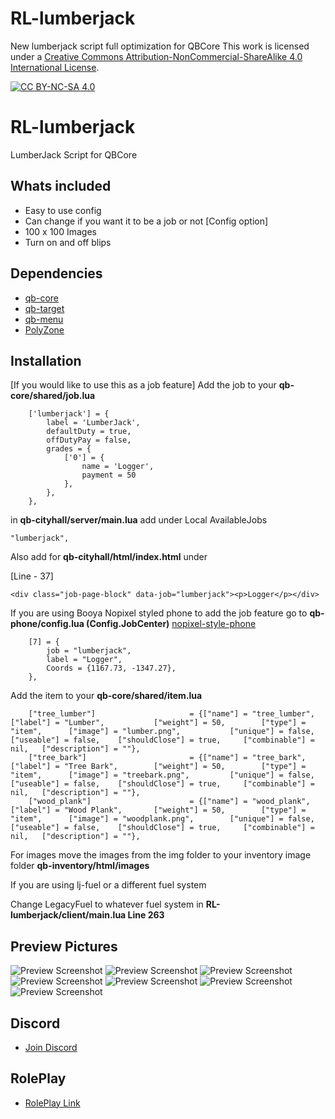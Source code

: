 # RL-lumberjack
New lumberjack script full optimization for QBCore
This work is licensed under a [Creative Commons Attribution-NonCommercial-ShareAlike 4.0
International License][cc-by-nc-sa].

[![CC BY-NC-SA 4.0][cc-by-nc-sa-image]][cc-by-nc-sa]

[cc-by-nc-sa]: http://creativecommons.org/licenses/by-nc-sa/4.0/
[cc-by-nc-sa-image]: https://licensebuttons.net/l/by-nc-sa/4.0/88x31.png
[cc-by-nc-sa-shield]: https://img.shields.io/badge/License-CC%20BY--NC--SA%204.0-lightgrey.svg

# RL-lumberjack
LumberJack Script for QBCore

## Whats included
- Easy to use config
- Can change if you want it to be a job or not [Config option]
- 100 x 100 Images
- Turn on and off blips

## Dependencies
- [qb-core](https://github.com/qbcore-framework/qb-core)
- [qb-target](https://github.com/BerkieBb/qb-target)
- [qb-menu](https://github.com/qbcore-framework/qb-menu)
- [PolyZone](https://github.com/mkafrin/PolyZone)

## Installation

[If you would like to use this as a job feature] Add the job to your **qb-core/shared/job.lua**  

```
	['lumberjack'] = {
		label = 'LumberJack',
		defaultDuty = true,
		offDutyPay = false,
		grades = {
            ['0'] = {
                name = 'Logger',
                payment = 50
            },
        },
	},
```
in **qb-cityhall/server/main.lua** add under Local AvailableJobs

```
"lumberjack",
```

Also add for **qb-cityhall/html/index.html** under <div class="job-page-blocks"> [Line - 37]

```
<div class="job-page-block" data-job="lumberjack"><p>Logger</p></div>

```

If you are using Booya Nopixel styled phone to add the job feature go to **qb-phone/config.lua  (Config.JobCenter)** [nopixel-style-phone](https://github.com/vBooya/qb-phone-npstyle)

```
    [7] = {
        job = "lumberjack",
        label = "Logger",
        Coords = {1167.73, -1347.27},
    },
```


Add the item to your **qb-core/shared/item.lua**

```
	["tree_lumber"]						= {["name"] = "tree_lumber",  	  		["label"] = "Lumber",	  		["weight"] = 50, 		["type"] = "item", 		["image"] = "lumber.png", 			["unique"] = false, 	["useable"] = false, 	["shouldClose"] = true,   	["combinable"] = nil,   ["description"] = ""},
	["tree_bark"]						= {["name"] = "tree_bark",  	  		["label"] = "Tree Bark",	  	["weight"] = 50, 		["type"] = "item", 		["image"] = "treebark.png", 		["unique"] = false, 	["useable"] = false, 	["shouldClose"] = true,   	["combinable"] = nil,   ["description"] = ""},
	["wood_plank"]						= {["name"] = "wood_plank",  	  		["label"] = "Wood Plank",	  	["weight"] = 50, 		["type"] = "item", 		["image"] = "woodplank.png", 		["unique"] = false, 	["useable"] = false, 	["shouldClose"] = true,   	["combinable"] = nil,   ["description"] = ""},
```
For images move the images from the img folder to your inventory image folder **qb-inventory/html/images**

If you are using lj-fuel or a different fuel system

Change LegacyFuel to whatever fuel system in **RL-lumberjack/client/main.lua Line 263**

## Preview Pictures
![Preview Screenshot](https://i.imgur.com/5ZC9RNo.jpeg)
![Preview Screenshot](https://i.imgur.com/2D3lOfG.png)
![Preview Screenshot](https://i.imgur.com/mdv3wX6.png)
![Preview Screenshot](https://i.imgur.com/TghLZWz.jpeg)
![Preview Screenshot](https://i.imgur.com/vtHS9iP.jpeg)
![Preview Screenshot](https://i.imgur.com/tIWGi16.jpeg)
![Preview Screenshot](https://i.imgur.com/I3oQ5wi.jpeg)

## Discord
- [Join Discord](https://discord.gg/ZWSFvP9kjX)

## RolePlay
- [RolePlay Link](https://discord.gg/hzJzkse6ph)
